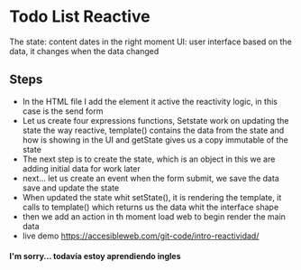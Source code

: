 # Todo List Reactive
The state: content dates in the right moment
UI: user interface based on the data, it changes when the data changed

## Steps
- In the HTML file I add the element it active the reactivity logic, in this case is the send form
- Let us create four expressions functions, Setstate work on updating the state the way reactive, template()  contains the data from the state and how is showing in the UI and getState gives us a copy immutable of the state
- The next step is to create the state, which is an object in this we are adding initial data for work later
- next... let us create an event when the form submit, we save the data save and update the state
- When updated the state whit setState(), it is rendering  the template, it calls to template() which returns us the data whit the interface shape
- then we add an action in th moment load web to begin render the main data
- live demo https://accesibleweb.com/git-code/intro-reactividad/

#### I'm sorry... todavía estoy aprendiendo ingles
